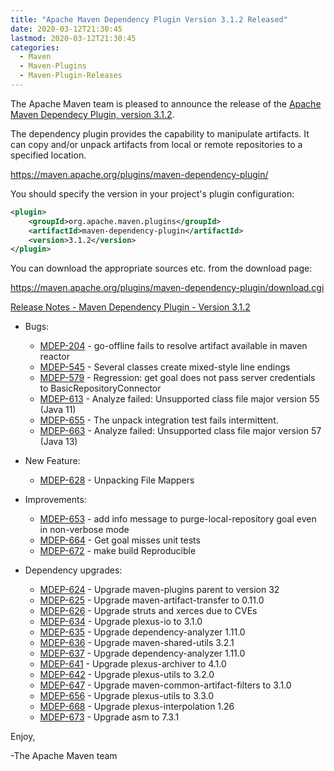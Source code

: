 ```yaml
---
title: "Apache Maven Dependency Plugin Version 3.1.2 Released"
date: 2020-03-12T21:30:45
lastmod: 2020-03-12T21:30:45
categories:
  - Maven
  - Maven-Plugins
  - Maven-Plugin-Releases
---
```

The Apache Maven team is pleased to announce the release of the 
[Apache Maven Dependecy Plugin, version 3.1.2](https://maven.apache.org/plugins/maven-dependency-plugin/).

The dependency plugin provides the capability to manipulate artifacts. It
can copy and/or unpack artifacts from local or remote repositories to a
specified location.

https://maven.apache.org/plugins/maven-dependency-plugin/

You should specify the version in your project's plugin configuration:

```xml
<plugin>
    <groupId>org.apache.maven.plugins</groupId>
    <artifactId>maven-dependency-plugin</artifactId>
    <version>3.1.2</version>
</plugin>
``` 

You can download the appropriate sources etc. from the download page:

https://maven.apache.org/plugins/maven-dependency-plugin/download.cgi


<!-- more -->

[Release Notes - Maven Dependency Plugin - Version 3.1.2](https://issues.apache.org/jira/secure/ReleaseNote.jspa?projectId=12317227&version=12343772)

* Bugs:

  * [MDEP-204](https://issues.apache.org/jira/browse/MDEP-204) - go-offline fails to resolve artifact available in maven reactor
  * [MDEP-545](https://issues.apache.org/jira/browse/MDEP-545) - Several classes create mixed-style line endings
  * [MDEP-579](https://issues.apache.org/jira/browse/MDEP-579) - Regression: get goal does not pass server credentials to BasicRepositoryConnector
  * [MDEP-613](https://issues.apache.org/jira/browse/MDEP-613) - Analyze failed: Unsupported class file major version 55 (Java 11)
  * [MDEP-655](https://issues.apache.org/jira/browse/MDEP-655) - The unpack integration test fails intermittent.
  * [MDEP-663](https://issues.apache.org/jira/browse/MDEP-663) - Analyze failed: Unsupported class file major version 57 (Java 13)
  
* New Feature:

  * [MDEP-628](https://issues.apache.org/jira/browse/MDEP-628) - Unpacking File Mappers

* Improvements:

  * [MDEP-653](https://issues.apache.org/jira/browse/MDEP-653) - add info message to purge-local-repository goal even in non-verbose mode
  * [MDEP-664](https://issues.apache.org/jira/browse/MDEP-664) - Get goal misses unit tests
  * [MDEP-672](https://issues.apache.org/jira/browse/MDEP-672) - make build Reproducible

* Dependency upgrades:

  * [MDEP-624](https://issues.apache.org/jira/browse/MDEP-624) - Upgrade maven-plugins parent to version 32
  * [MDEP-625](https://issues.apache.org/jira/browse/MDEP-625) - Upgrade maven-artifact-transfer to 0.11.0
  * [MDEP-626](https://issues.apache.org/jira/browse/MDEP-626) - Upgrade struts and xerces due to CVEs
  * [MDEP-634](https://issues.apache.org/jira/browse/MDEP-634) - Upgrade plexus-io to 3.1.0
  * [MDEP-635](https://issues.apache.org/jira/browse/MDEP-635) - Upgrade dependency-analyzer 1.11.0
  * [MDEP-636](https://issues.apache.org/jira/browse/MDEP-636) - Upgrade maven-shared-utils 3.2.1
  * [MDEP-637](https://issues.apache.org/jira/browse/MDEP-637) - Upgrade dependency-analyzer 1.11.0
  * [MDEP-641](https://issues.apache.org/jira/browse/MDEP-641) - Upgrade plexus-archiver to 4.1.0
  * [MDEP-642](https://issues.apache.org/jira/browse/MDEP-642) - Upgrade plexus-utils to 3.2.0
  * [MDEP-647](https://issues.apache.org/jira/browse/MDEP-647) - Upgrade maven-common-artifact-filters to 3.1.0
  * [MDEP-656](https://issues.apache.org/jira/browse/MDEP-656) - Upgrade plexus-utils to 3.3.0
  * [MDEP-668](https://issues.apache.org/jira/browse/MDEP-668) - Upgrade plexus-interpolation 1.26
  * [MDEP-673](https://issues.apache.org/jira/browse/MDEP-673) - Upgrade asm to 7.3.1

Enjoy,

-The Apache Maven team
